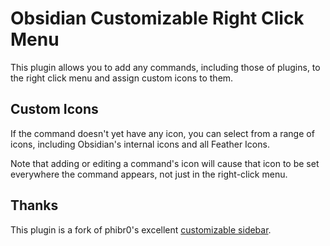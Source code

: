 # Obsidian Customizable Right Click Menu

This plugin allows you to add any commands, including those of plugins, to the right click menu and assign custom icons to them.

## Custom Icons

If the command doesn't yet have any icon, you can select from a range of icons, including Obsidian's internal icons and all Feather Icons.

Note that adding or editing a command's icon will cause that icon to be set everywhere the command appears, not just in the right-click menu.

## Thanks
This plugin is a fork of phibr0's excellent [customizable sidebar](plugin).